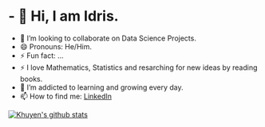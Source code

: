 <!--
**hardeybisey/hardeybisey** is a ✨ _special_ ✨ repository because its `README.md` (this file) appears on your GitHub profile.
- 🤔 I’m looking for help with ...
- 💬 Ask me about ...
- 📫 How to reach me: ...
- 🌱 I’m currently learning Java language and preparing for my AWS Cloud certification -->
# - 👋 Hi, I am Idris.
- 👯 I’m looking to collaborate on Data Science Projects.
- 😄 Pronouns: He/Him.
- ⚡ Fun fact: ...
- :zap: I love Mathematics, Statistics and resarching for new ideas by reading books.
- 🌱 I’m addicted to learning and growing every day.
- 📫 How to find me: [LinkedIn](https://www.linkedin.com/in/idris-adebisi-0275a9164/)

[![Khuyen's github stats](https://github-readme-stats.vercel.app/api?username=hardeybisey&count_private=true&show_icons=true&theme=radical&hide_rank=false)](https://github.com/hardeybisey/github-readme-stats)

<!--
[![Top Langs](https://github-readme-stats.vercel.app/api/top-langs/?username=hardeybisey)](https://github.com/hardeybisey/github-readme-stats)
-->
